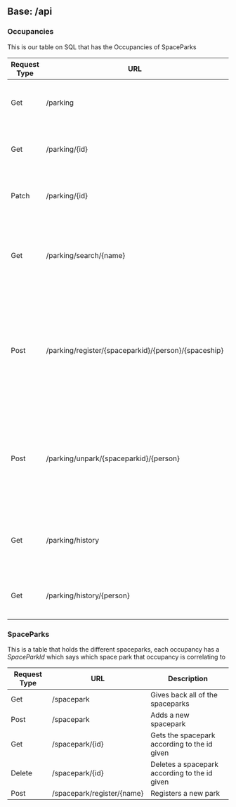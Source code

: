 ## Base: /api

### Occupancies 
This is our table on SQL that has the Occupancies of SpaceParks

Request Type | URL | Description
------------ | --- | -----------
| Get | /parking | Give back a list of current parked ships. |
| Get | /parking/{id} | Gives back a specific parked ship according to the Id. |
| Patch | /parking/{id} | Changes some of the information on the parking |
| Get | /parking/search/{name} | Searches for parking depending on name given, **validates** name in the background. |
| Post | /parking/register/{spaceparkid}/{person}/{spaceship} | Parks a spaceship according to the SW name given. **Validates** that it's a SW person, along with a  correct spaceship in the *background* |
| Post | /parking/unpark/{spaceparkid}/{person} | Unparks a person *depending* on the name given, gives back the **amount paid** along with **hours** that they stayed |
| Get | /parking/history | Gives back *all* of the history reconds on the occupancy table |
| Get | /parking/history/{person} | Give back the history of a *specified* person. |

### SpaceParks
This is a table that holds the different spaceparks, each occupancy has a *SpaceParkId* which says which space park that occupancy is correlating to

Request Type | URL | Description
------------ | --- | -----------
| Get | /spacepark | Gives back all of the spaceparks
| Post | /spacepark | Adds a new spacepark 
| Get | /spacepark/{id} | Gets the spacepark according to the id given
| Delete | /spacepark/{id} | Deletes a spacepark according to the id given
| Post | /spacepark/register/{name} | Registers a new park
